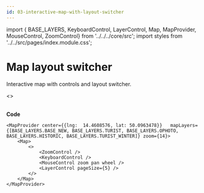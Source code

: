 ```yaml
---
id: 03-interactive-map-with-layout-switcher
---
```


import { BASE_LAYERS, KeyboardControl, LayerControl, Map, MapProvider, MouseControl, ZoomControl} from '../../../core/src';
import styles from '../../src/pages/index.module.css';

# Map layout switcher

Interactive map with controls and layout switcher.

<div>
  <section className={styles.sMap}>
		<MapProvider center={{lng:  14.4608576, lat: 50.0963478}}	mapLayers={[BASE_LAYERS.BASE_NEW, BASE_LAYERS.TURIST, BASE_LAYERS.OPHOTO, BASE_LAYERS.HISTORIC, BASE_LAYERS.TURIST_WINTER, BASE_LAYERS.TRAIL]} zoom={14}>
			<Map>
				<>
					<ZoomControl />
					<KeyboardControl />
					<MouseControl zoom pan wheel />
					<LayerControl pageSize={5} />
				</>
			</Map>
		</MapProvider>
	</section>
</div>

<br />

**Code**

```
<MapProvider center={{lng:  14.4608576, lat: 50.0963478}}	mapLayers={[BASE_LAYERS.BASE_NEW, BASE_LAYERS.TURIST, BASE_LAYERS.OPHOTO, BASE_LAYERS.HISTORIC, BASE_LAYERS.TURIST_WINTER]} zoom={14}>
	<Map>
		<>
			<ZoomControl />
			<KeyboardControl />
			<MouseControl zoom pan wheel />
			<LayerControl pageSize={5} />
		</>
	</Map>
</MapProvider>
```
